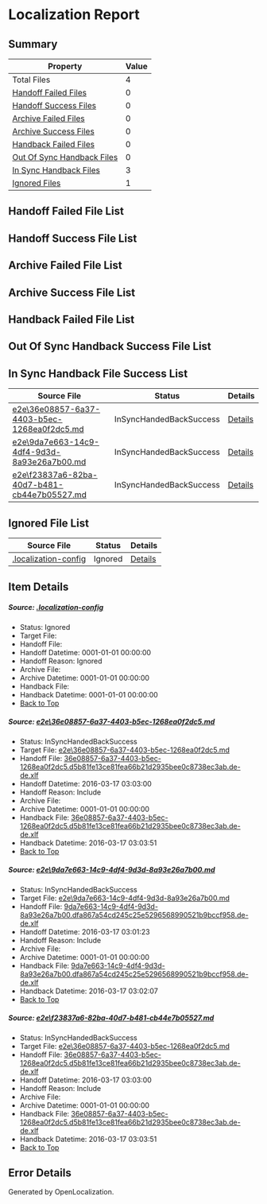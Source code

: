 # <a name='report-top'></a> Localization Report

## Summary
 Property | Value 
 -------- | ----- 
 Total Files | 4
[ Handoff Failed Files ](#handoff-failed-list)| 0
[ Handoff Success Files ](#handoff-success-list)| 0
[ Archive Failed Files ](#archive-failed-list)| 0
[ Archive Success Files ](#archive-success-list)| 0
[ Handback Failed Files ](#handback-failed-list)| 0
[ Out Of Sync Handback Files ](#outofsync-handback-success-list)| 0
[ In Sync Handback Files ](#insync-handback-success-list)| 3
[ Ignored Files ](#ignored-list)| 1

## <a name='handoff-failed-list'></a> Handoff Failed File List

## <a name='handoff-success-list'></a> Handoff Success File List

## <a name='archive-failed-list'></a> Archive Failed File List

## <a name='archive-success-list'></a> Archive Success File List

## <a name='handback-failed-list'></a> Handback Failed File List

## <a name='outofsync-handback-success-list'></a> Out Of Sync Handback Success File List

## <a name='insync-handback-success-list'></a> In Sync Handback File Success List
 Source File | Status | Details 
 ----------- | ------ | ------- 
 [e2e\36e08857-6a37-4403-b5ec-1268ea0f2dc5.md](https://github.com/OpenLocalizationTest/oltest/blob/a5411c4b353dff7f75469919b692ddffee9f35a3/e2e/36e08857-6a37-4403-b5ec-1268ea0f2dc5.md) | InSyncHandedBackSuccess | [Details](#5b9e9665d8fc85d9beb679b8bb764c6f8830ec121)
 [e2e\9da7e663-14c9-4df4-9d3d-8a93e26a7b00.md](https://github.com/OpenLocalizationTest/oltest/blob/b846d89586fe2e216076a708b3c10e5a9011c486/e2e/9da7e663-14c9-4df4-9d3d-8a93e26a7b00.md) | InSyncHandedBackSuccess | [Details](#09e1d53d99c95c8d24e75367ee0b9122183f1b4f2)
 [e2e\f23837a6-82ba-40d7-b481-cb44e7b05527.md](https://github.com/OpenLocalizationTest/oltest/blob/a5411c4b353dff7f75469919b692ddffee9f35a3/e2e/f23837a6-82ba-40d7-b481-cb44e7b05527.md) | InSyncHandedBackSuccess | [Details](#5b9e9665d8fc85d9beb679b8bb764c6f8830ec123)

## <a name='ignored-list'></a> Ignored File List
 Source File | Status | Details 
 ----------- | ------ | ------- 
 [.localization-config](https://github.com/OpenLocalizationTest/oltest/blob/a5411c4b353dff7f75469919b692ddffee9f35a3/.localization-config) | Ignored | [Details](#66aca4b1c2f43b14ec41e0e427345df94af1d5e10)

## Item Details
##### <a name='66aca4b1c2f43b14ec41e0e427345df94af1d5e10'></a> Source: [.localization-config](https://github.com/OpenLocalizationTest/oltest/blob/a5411c4b353dff7f75469919b692ddffee9f35a3/.localization-config)
* Status: Ignored
* Target File: 
* Handoff File: 
* Handoff Datetime: 0001-01-01 00:00:00
* Handoff Reason: Ignored
* Archive File: 
* Archive Datetime: 0001-01-01 00:00:00
* Handback File: 
* Handback Datetime: 0001-01-01 00:00:00
* [Back to Top](#report-top)

##### <a name='5b9e9665d8fc85d9beb679b8bb764c6f8830ec121'></a> Source: [e2e\36e08857-6a37-4403-b5ec-1268ea0f2dc5.md](https://github.com/OpenLocalizationTest/oltest/blob/a5411c4b353dff7f75469919b692ddffee9f35a3/e2e/36e08857-6a37-4403-b5ec-1268ea0f2dc5.md)
* Status: InSyncHandedBackSuccess
* Target File: [e2e\36e08857-6a37-4403-b5ec-1268ea0f2dc5.md](https://github.com/OpenLocalizationTestOrg/oltest.de-de/blob/7121e4ccf6a97933e31b493b9a036b82a2defb21/e2e/36e08857-6a37-4403-b5ec-1268ea0f2dc5.md)
* Handoff File: [36e08857-6a37-4403-b5ec-1268ea0f2dc5.d5b81fe13ce81fea66b21d2935bee0c8738ec3ab.de-de.xlf](https://github.com/OpenLocalizationTestOrg/olhandoff/blob/86a450e71bd858b0d32ded5c5bdd3bde8963a883/ol-handoff/OpenLocalizationTestOrg/oltest.de-de/xinjiang/ht/36e08857-6a37-4403-b5ec-1268ea0f2dc5.d5b81fe13ce81fea66b21d2935bee0c8738ec3ab.de-de.xlf)
* Handoff Datetime: 2016-03-17 03:03:00
* Handoff Reason: Include
* Archive File: 
* Archive Datetime: 0001-01-01 00:00:00
* Handback File: [36e08857-6a37-4403-b5ec-1268ea0f2dc5.d5b81fe13ce81fea66b21d2935bee0c8738ec3ab.de-de.xlf](https://github.com/OpenLocalizationTestOrg/olhandback/blob/cbcffba7ccea147611b1fe560fc0a8a229197ca5/ol-handback/OpenLocalizationTestOrg/oltest.de-de/xinjiang/ht/36e08857-6a37-4403-b5ec-1268ea0f2dc5.d5b81fe13ce81fea66b21d2935bee0c8738ec3ab.de-de.xlf)
* Handback Datetime: 2016-03-17 03:03:51
* [Back to Top](#report-top)

##### <a name='09e1d53d99c95c8d24e75367ee0b9122183f1b4f2'></a> Source: [e2e\9da7e663-14c9-4df4-9d3d-8a93e26a7b00.md](https://github.com/OpenLocalizationTest/oltest/blob/b846d89586fe2e216076a708b3c10e5a9011c486/e2e/9da7e663-14c9-4df4-9d3d-8a93e26a7b00.md)
* Status: InSyncHandedBackSuccess
* Target File: [e2e\9da7e663-14c9-4df4-9d3d-8a93e26a7b00.md](https://github.com/OpenLocalizationTestOrg/oltest.de-de/blob/ffb2f28325e28c0a16e4ea9a9ad5ca25e550adf5/e2e/9da7e663-14c9-4df4-9d3d-8a93e26a7b00.md)
* Handoff File: [9da7e663-14c9-4df4-9d3d-8a93e26a7b00.dfa867a54cd245c25e5296568990521b9bccf958.de-de.xlf](https://github.com/OpenLocalizationTestOrg/olhandoff/blob/c106ef23ba06d9817ce0adafbb93e89c88ff0635/ol-handoff/OpenLocalizationTestOrg/oltest.de-de/xinjiang/ht/9da7e663-14c9-4df4-9d3d-8a93e26a7b00.dfa867a54cd245c25e5296568990521b9bccf958.de-de.xlf)
* Handoff Datetime: 2016-03-17 03:01:23
* Handoff Reason: Include
* Archive File: 
* Archive Datetime: 0001-01-01 00:00:00
* Handback File: [9da7e663-14c9-4df4-9d3d-8a93e26a7b00.dfa867a54cd245c25e5296568990521b9bccf958.de-de.xlf](https://github.com/OpenLocalizationTestOrg/olhandback/blob/a19b6377da57578676a840b99854473aa76f16fa/ol-handback/OpenLocalizationTestOrg/oltest.de-de/xinjiang/ht/9da7e663-14c9-4df4-9d3d-8a93e26a7b00.dfa867a54cd245c25e5296568990521b9bccf958.de-de.xlf)
* Handback Datetime: 2016-03-17 03:02:07
* [Back to Top](#report-top)

##### <a name='5b9e9665d8fc85d9beb679b8bb764c6f8830ec123'></a> Source: [e2e\f23837a6-82ba-40d7-b481-cb44e7b05527.md](https://github.com/OpenLocalizationTest/oltest/blob/a5411c4b353dff7f75469919b692ddffee9f35a3/e2e/f23837a6-82ba-40d7-b481-cb44e7b05527.md)
* Status: InSyncHandedBackSuccess
* Target File: [e2e\36e08857-6a37-4403-b5ec-1268ea0f2dc5.md](https://github.com/OpenLocalizationTestOrg/oltest.de-de/blob/7121e4ccf6a97933e31b493b9a036b82a2defb21/e2e/36e08857-6a37-4403-b5ec-1268ea0f2dc5.md)
* Handoff File: [36e08857-6a37-4403-b5ec-1268ea0f2dc5.d5b81fe13ce81fea66b21d2935bee0c8738ec3ab.de-de.xlf](https://github.com/OpenLocalizationTestOrg/olhandoff/blob/86a450e71bd858b0d32ded5c5bdd3bde8963a883/ol-handoff/OpenLocalizationTestOrg/oltest.de-de/xinjiang/ht/36e08857-6a37-4403-b5ec-1268ea0f2dc5.d5b81fe13ce81fea66b21d2935bee0c8738ec3ab.de-de.xlf)
* Handoff Datetime: 2016-03-17 03:03:00
* Handoff Reason: Include
* Archive File: 
* Archive Datetime: 0001-01-01 00:00:00
* Handback File: [36e08857-6a37-4403-b5ec-1268ea0f2dc5.d5b81fe13ce81fea66b21d2935bee0c8738ec3ab.de-de.xlf](https://github.com/OpenLocalizationTestOrg/olhandback/blob/cbcffba7ccea147611b1fe560fc0a8a229197ca5/ol-handback/OpenLocalizationTestOrg/oltest.de-de/xinjiang/ht/36e08857-6a37-4403-b5ec-1268ea0f2dc5.d5b81fe13ce81fea66b21d2935bee0c8738ec3ab.de-de.xlf)
* Handback Datetime: 2016-03-17 03:03:51
* [Back to Top](#report-top)


## Error Details

Generated by OpenLocalization.
